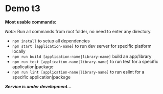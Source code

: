 # Demo t3

**Most usable commands:**

_Note:_ Run all commands from root folder, no need to enter any directory.

- `npm install` to setup all dependencies
- `npm start [application-name]` to run dev server for specific platform locally
- `npm run build [application-name|library-name]` build an app/library
- `npm run test [application-name|library-name]` to run test for a specific application|package
- `npm run lint [application-name|library-name]` to run eslint for a specific application|package

***Service is under development...***
